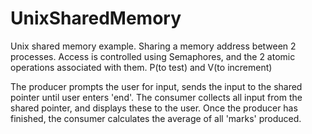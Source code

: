 # UnixSharedMemory
Unix shared memory example. Sharing a memory address between 2 processes.
Access is controlled using Semaphores, and the 2 atomic operations associated with them.
P(to test) and V(to increment)

The producer prompts the user for input, sends the input to the shared pointer until user enters 'end'.
The consumer collects all input from the shared pointer, and displays these to the user.
Once the producer has finished, the consumer calculates the average of all 'marks' produced.
